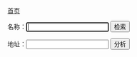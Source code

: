 <!DOCTYPE html>
<html>
    <head>
        <meta http-equiv="Content-Type" content="text/html;charset=UTF-8" />
        <title></title>
        <link rel="shortcut icon" href="./favicon.ico" type="image/x-icon">
        <link rel="bookmark" href="./favicon.ico" type="image/x-icon">
        <link rel="stylesheet" href="./css/d.css" type="text/css" />
</head>
<body>
<div id="head">
    <div id="head1">
        <a href="..">首页</a>
    </div>
    <div id="head2">
        <form action="./dx.php" method='POST' onsubmit="return checkform(this);">
            <p>名称：<input id="ipt" type="text" name="wd" autofocus value="">
            <input type="submit" value="检索"></p>
        </form>
        <form action="./dx.php" method='POST' onsubmit="return checkform(this);">
            <p>地址：<input id="ipt" type="text" name="url" autofocus value="">
            <input type="submit" value="分析"></p>
        </form>
</div></div>
</body>
</html>
